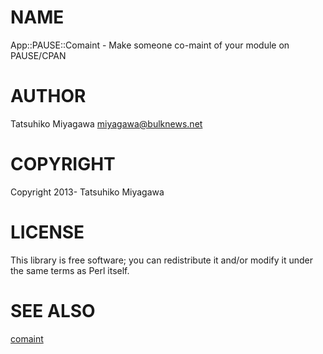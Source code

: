 # NAME

App::PAUSE::Comaint - Make someone co-maint of your module on PAUSE/CPAN

# AUTHOR

Tatsuhiko Miyagawa <miyagawa@bulknews.net>

# COPYRIGHT

Copyright 2013- Tatsuhiko Miyagawa

# LICENSE

This library is free software; you can redistribute it and/or modify
it under the same terms as Perl itself.

# SEE ALSO

[comaint](https://metacpan.org/pod/comaint)
